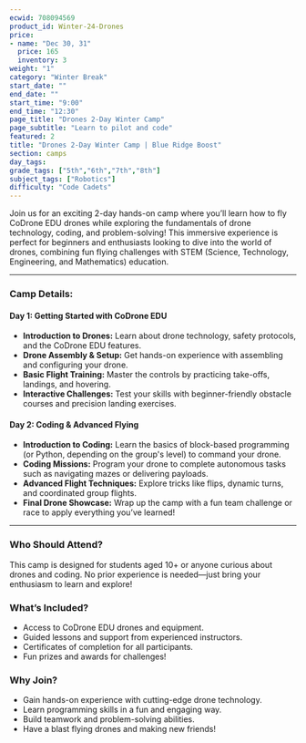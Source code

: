 ```yaml
---
ecwid: 708094569
product_id: Winter-24-Drones
price:
- name: "Dec 30, 31"
  price: 165
  inventory: 3
weight: "1"
category: "Winter Break"
start_date: ""
end_date: ""
start_time: "9:00"
end_time: "12:30"
page_title: "Drones 2-Day Winter Camp"
page_subtitle: "Learn to pilot and code"
featured: 2
title: "Drones 2-Day Winter Camp | Blue Ridge Boost"
section: camps
day_tags: 
grade_tags: ["5th","6th","7th","8th"]
subject_tags: ["Robotics"]
difficulty: "Code Cadets"
---
```

<p>Join us for an exciting 2-day hands-on camp where you’ll learn how to fly CoDrone EDU drones while exploring the fundamentals of drone technology, coding, and problem-solving! This immersive experience is perfect for beginners and enthusiasts looking to dive into the world of drones, combining fun flying challenges with STEM (Science, Technology, Engineering, and Mathematics) education.</p> <hr> <h3><strong>Camp Details:</strong></h3> <h4><strong>Day 1: Getting Started with CoDrone EDU</strong></h4> <ul> <li><strong>Introduction to Drones:</strong> Learn about drone technology, safety protocols, and the CoDrone EDU features.</li> <li><strong>Drone Assembly & Setup:</strong> Get hands-on experience with assembling and configuring your drone.</li> <li><strong>Basic Flight Training:</strong> Master the controls by practicing take-offs, landings, and hovering.</li> <li><strong>Interactive Challenges:</strong> Test your skills with beginner-friendly obstacle courses and precision landing exercises.</li> </ul> <h4><strong>Day 2: Coding & Advanced Flying</strong></h4> <ul> <li><strong>Introduction to Coding:</strong> Learn the basics of block-based programming (or Python, depending on the group's level) to command your drone.</li> <li><strong>Coding Missions:</strong> Program your drone to complete autonomous tasks such as navigating mazes or delivering payloads.</li> <li><strong>Advanced Flight Techniques:</strong> Explore tricks like flips, dynamic turns, and coordinated group flights.</li> <li><strong>Final Drone Showcase:</strong> Wrap up the camp with a fun team challenge or race to apply everything you’ve learned!</li> </ul> <hr> <h3><strong>Who Should Attend?</strong></h3> <p>This camp is designed for students aged 10+ or anyone curious about drones and coding. No prior experience is needed—just bring your enthusiasm to learn and explore!</p> <h3><strong>What’s Included?</strong></h3> <ul> <li>Access to CoDrone EDU drones and equipment.</li> <li>Guided lessons and support from experienced instructors.</li> <li>Certificates of completion for all participants.</li> <li>Fun prizes and awards for challenges!</li> </ul> <h3><strong>Why Join?</strong></h3> <ul> <li>Gain hands-on experience with cutting-edge drone technology.</li> <li>Learn programming skills in a fun and engaging way.</li> <li>Build teamwork and problem-solving abilities.</li> <li>Have a blast flying drones and making new friends!</li></ul>
